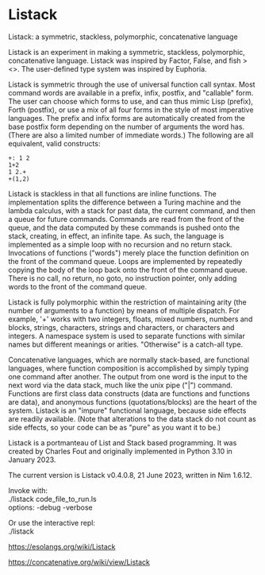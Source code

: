 # Listack
Listack: a symmetric, stackless, polymorphic, concatenative language

Listack is an experiment in making a symmetric, stackless, polymorphic, concatenative language. Listack was inspired by Factor, False, and fish ><>.  The user-defined type system was inspired by Euphoria.

Listack is symmetric through the use of universal function call syntax.  Most command words are available in a prefix, infix, postfix, and "callable" form. The user can choose which forms to use, and can thus mimic Lisp (prefix), Forth (postfix), or use a mix of all four forms in the style of most imperative languages. The prefix and infix forms are automatically created from the base postfix form depending on the number of arguments the word has. (There are also a limited number of immediate words.)  The following are all equivalent, valid constructs:

    +: 1 2
    1+2
    1 2.+
    +(1,2)

Listack is stackless in that all functions are inline functions.  The implementation splits the difference between a Turing machine and the lambda calculus, with a stack for past data, the current command, and then a queue for future commands. Commands are read from the front of the queue, and the data computed by these commands is pushed onto the stack, creating, in effect, an infinite tape. As such, the language is implemented as a simple loop with no recursion and no return stack. Invocations of functions ("words") merely place the function definition on the front of the command queue. Loops are implemented by repeatedly copying the body of the loop back onto the front of the command queue. There is no call, no return, no goto, no instruction pointer, only adding words to the front of the command queue.

Listack is fully polymorphic within the restriction of maintaining arity (the number of arguments to a function) by means of multiple dispatch.  For example, '+' works with two integers, floats, mixed numbers, numbers and blocks, strings, characters, strings and characters, or characters and integers.  A namespace system is used to separate functions with similar names but different meanings or arities.  "Otherwise" is a catch-all type.

Concatenative languages, which are normally stack-based, are functional languages, where function composition is accomplished by simply typing one command after another. The output from one word is the input to the next word via the data stack, much like the unix pipe ("|") command.  Functions are first class data constructs (data are functions and functions are data), and anonymous functions (quotations/blocks) are the heart of the system.  Listack is an "impure" functional language, because side effects are readily available.  (Note that alterations to the data stack do not count as side effects, so your code can be as "pure" as you want it to be.)

Listack is a portmanteau of List and Stack based programming. It was created by Charles Fout and originally implemented in Python 3.10 in January 2023.

The current version is Listack v0.4.0.8, 21 June 2023, written in Nim 1.6.12.

Invoke with:  
  ./listack code_file_to_run.ls  
options: -debug -verbose

Or use the interactive repl:    
  ./listack


https://esolangs.org/wiki/Listack

https://concatenative.org/wiki/view/Listack
